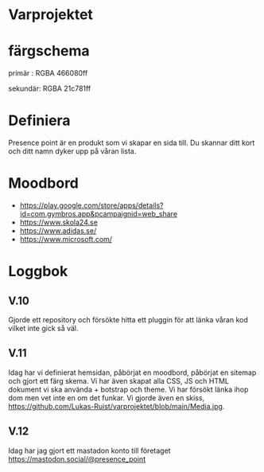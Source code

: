 # Varprojektet
# färgschema
primär  : RGBA 466080ff

sekundär: RGBA 21c781ff
# Definiera
Presence point är en produkt som vi skapar en sida till. Du skannar ditt kort och ditt namn dyker upp på våran lista.
# Moodbord 
* https://play.google.com/store/apps/details?id=com.gymbros.app&pcampaignid=web_share
* https://www.skola24.se
* https://www.adidas.se/
* https://www.microsoft.com/
# Loggbok
## V.10
Gjorde ett repository och försökte hitta ett pluggin för att länka våran kod vilket inte gick så väl.
## V.11
Idag har vi definierat hemsidan, påbörjat en moodbord, påbörjat en sitemap och gjort ett färg skema. Vi har även skapat alla CSS, JS och HTML dokument vi ska använda + botstrap och theme. Vi har försökt länka ihop dom men vet inte en om det funkar. Vi gjorde även en skiss, https://github.com/Lukas-Ruist/varprojektet/blob/main/Media.jpg.
## V.12
Idag har jag gjort ett mastadon konto till företaget https://mastodon.social/@presence_point
